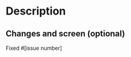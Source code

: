 # Description

## Changes and screen (optional)

<!--- Please include a summary of the change or which issue is fixed. -->

Fixed #[issue number]

